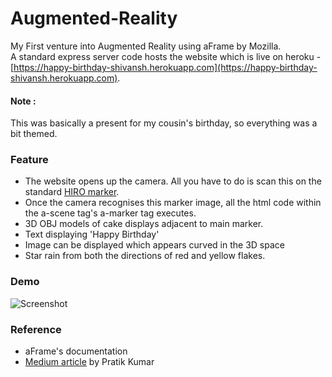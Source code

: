 # Augmented-Reality

My First venture into Augmented Reality using aFrame by Mozilla.  
A standard express server code hosts the website which is live on heroku - [https://happy-birthday-shivansh.herokuapp.com](https://happy-birthday-shivansh.herokuapp.com).

#### Note :
This was basically a present for my cousin's birthday, so everything was a bit themed.

### Feature
- The website opens up the camera. All you have to do is scan this on the standard [HIRO marker](https://jeromeetienne.github.io/AR.js/data/images/HIRO.jpg).
- Once the camera recognises this marker image, all the html code within the a-scene tag's a-marker tag executes.
- 3D OBJ models of cake displays adjacent to main marker.
- Text displaying 'Happy Birthday'
- Image can be displayed which appears curved in the 3D space
- Star rain from both the directions of red and yellow flakes.

### Demo
![Screenshot](https://raw.githubusercontent.com/utkarshsingh99/Augmented-Reality/master/screenshot.jpeg)

### Reference
- aFrame's documentation
- [Medium article](https://medium.freecodecamp.org/how-to-wish-someone-happy-birthday-using-augmented-reality-3809776cb655) by Pratik Kumar

